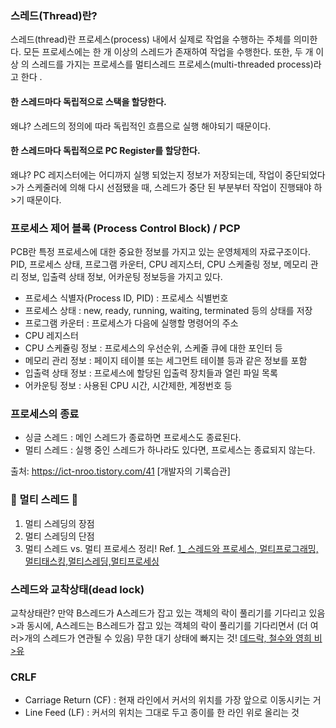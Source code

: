 ### 스레드(Thread)란?
스레드(thread)란 프로세스(process) 내에서 실제로 작업을 수행하는 주체를 의미한다. 모든 프로세스에는 한 개 이상의 스레드가 존재하여 작업을 수행한다. 또한, 두 개 이상
의 스레드를 가지는 프로세스를 멀티스레드 프로세스(multi-threaded process)라고 한다
.

#### 한 스레드마다 독립적으로 스택을 할당한다.
왜냐? 스레드의 정의에 따라 독립적인 흐름으로 실행 해야되기 때문이다.
#### 한 스레드마다 독립적으로 PC Register를 할당한다.
왜냐? PC 레지스터에는 어디까지 실행 되었는지 정보가 저장되는데, 작업이 중단되었다>가 스케줄러에 의해 다시 선점됐을 때, 스레드가 중단 된 부분부터 작업이 진행돼야 하>기 때문이다.

### 프로세스 제어 블록 (Process Control Block) / PCP
PCB란 특정 프로세스에 대한 중요한 정보를 가지고 있는 운영체제의 자료구조이다. </br>
PID, 프로세스 상태, 프로그램 카운터, CPU 레지스터, CPU 스케줄링 정보, 메모리 관리 정보, 입출력 상태 정보, 어카운팅 정보등을 가지고 있다. </br>
- 프로세스 식별자(Process ID, PID) : 프로세스 식별번호
- 프로세스 상태 : new, ready, running, waiting, terminated 등의 상태를 저장
- 프로그램 카운터 : 프로세스가 다음에 실행할 명령어의 주소
- CPU 레지스터
- CPU 스케쥴링 정보 : 프로세스의 우선순위, 스케줄 큐에 대한 포인터 등
- 메모리 관리 정보 : 페이지 테이블 또는 세그먼트 테이블 등과 같은 정보를 포함
- 입출력 상태 정보 : 프로세스에 할당된 입출력 장치들과 열린 파일 목록
- 어카운팅 정보 : 사용된 CPU 시간, 시간제한, 계정번호 등

### 프로세스의 종료
- 싱글 스레드 : 메인 스레드가 종료하면 프로세스도 종료된다.
- 멀티 스레드 : 실행 중인 스레드가 하나라도 있다면, 프로세스는 종료되지 않는다.

출처: https://ict-nroo.tistory.com/41 [개발자의 기록습관]
### 🌟 멀티 스레드 🌟
1. 멀티 스레딩의 장점
2. 멀티 스레딩의 단점
3. 멀티 스레드 vs. 멀티 프로세스 정리!
Ref. [1_ 스레드와 프로세스, 멀티프로그래밍,멀티태스킹,멀티스레딩,멀티프로세싱](https://doorbw.tistory.com/26)

### 스레드와 교착상태(dead lock)
교착상태란? 만약 B스레드가 A스레드가 잡고 있는 객체의 락이 풀리기를 기다리고 있음>과 동시에, A스레드는 B스레드가 잡고 있는 객체의 락이 풀리기를 기다리면서 (더 여러>개의 스레드가 연관될 수 있음) 무한 대기 상태에 빠지는 것! [데드락, 철수와 영희 비>유](https://webie.tistory.com/99)

### CRLF 
- Carriage Return (CF) : 현재 라인에서 커서의 위치를 가장 앞으로 이동시키는 거
- Line Feed (LF) : 커서의 위치는 그대로 두고 종이를 한 라인 위로 올리는 것
